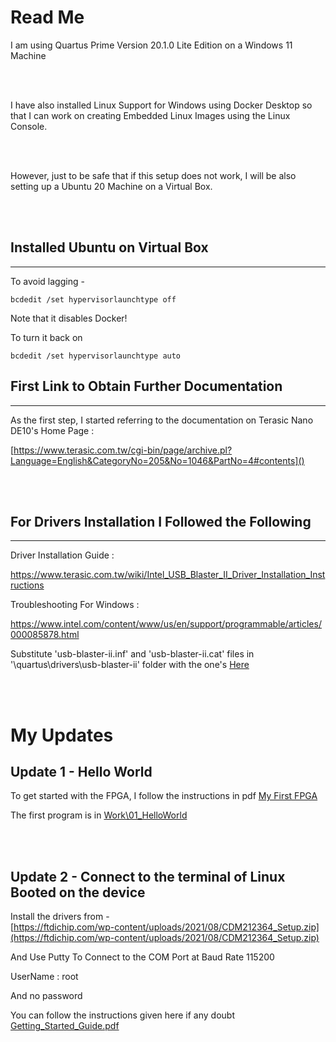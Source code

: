 # Read Me

I am using Quartus Prime Version 20.1.0 Lite Edition 
on a Windows 11 Machine

<br>
<br>

I have also installed Linux Support for Windows using Docker Desktop so that I can work on creating Embedded Linux Images using the Linux Console.

<br>
<br>

However, just to be safe that if this setup does not work, I will be also setting up a Ubuntu 20 Machine on a Virtual Box.

<br>
<br>

## Installed Ubuntu on Virtual Box
<hr>
To avoid lagging -

```
bcdedit /set hypervisorlaunchtype off
```
Note that it disables Docker!

To turn it back on 
```
bcdedit /set hypervisorlaunchtype auto
```

## First Link to Obtain Further Documentation
<hr>
As the first step, I started referring to the documentation on Terasic Nano DE10's Home Page :

[https://www.terasic.com.tw/cgi-bin/page/archive.pl?Language=English&CategoryNo=205&No=1046&PartNo=4#contents]()

<br>
<br>

## For Drivers Installation I Followed the Following
<hr>

Driver Installation Guide :

https://www.terasic.com.tw/wiki/Intel_USB_Blaster_II_Driver_Installation_Instructions

Troubleshooting For Windows :

https://www.intel.com/content/www/us/en/support/programmable/articles/000085878.html

Substitute 'usb-blaster-ii.inf' and 'usb-blaster-ii.cat' files in '<Quartus Installation Path>\quartus\drivers\usb-blaster-ii' folder
with the one's [Here](https://www.intel.com/content/dam/support/us/en/programmable/kdb/support/knowledge-center/tools/2021/usb-blaster-ii-update.zip)

<br>
<br>

# My Updates

## Update 1 - Hello World

To get started with the FPGA, I follow the instructions in pdf [My First FPGA](https://www.terasic.com.tw/cgi-bin/page/archive_download.pl?Language=English&No=1046&FID=86a1c2f74b7ff8a8abf58d2b4689d4be)

The first program is in 
[Work\01_HelloWorld]()


<br>
<br>


## Update 2 - Connect to the terminal of Linux Booted on the device

Install the drivers from - <br> 
[https://ftdichip.com/wp-content/uploads/2021/08/CDM212364_Setup.zip](https://ftdichip.com/wp-content/uploads/2021/08/CDM212364_Setup.zip)

And Use Putty To Connect to the COM Port at Baud Rate 115200

UserName : root 

And no password

You can follow the instructions given here if any doubt
[Getting_Started_Guide.pdf](https://www.terasic.com.tw/cgi-bin/page/archive_download.pl?Language=English&No=1046&FID=753abb03f323f8f2135130881425ee7b)


<br>
<br>

